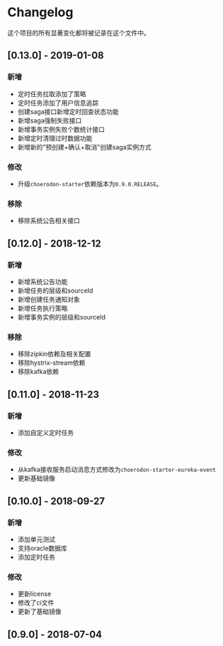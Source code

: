 # Changelog

这个项目的所有显著变化都将被记录在这个文件中。

## [0.13.0] - 2019-01-08


### 新增

- 定时任务拉取添加了策略
- 定时任务添加了用户信息追踪
- 创建saga接口新增定时回查状态功能
- 新增saga强制失败接口
- 新增事务实例失败个数统计接口
- 新增定时清理过时数据功能
- 新增新的"预创建+确认+取消"创建saga实例方式

### 修改

- 升级`choerodon-starter`依赖版本为`0.9.0.RELEASE`。

### 移除

- 移除系统公告相关接口 

## [0.12.0] - 2018-12-12

### 新增

- 新增系统公告功能
- 新增任务的层级和sourceId
- 新增创建任务通知对象
- 新增任务执行策略
- 新增事务实例的层级和sourceId

### 移除

- 移除zipkin依赖及相关配置
- 移除hystrix-stream依赖
- 移除kafka依赖


## [0.11.0] - 2018-11-23

### 新增

- 添加自定义定时任务

### 修改

- 从kafka接收服务启动消息方式修改为`choerodon-starter-eureka-event`
- 更新基础镜像

## [0.10.0] - 2018-09-27

### 新增

- 添加单元测试
- 支持oracle数据库
- 添加定时任务

### 修改

- 更新license 
- 修改了ci文件
- 更新了基础镜像

## [0.9.0] - 2018-07-04
